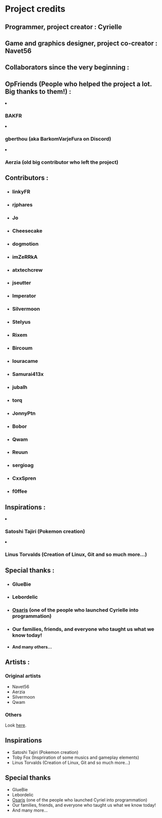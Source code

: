 # Project credits
## Programmer, project creator : Cyrielle
## Game and graphics designer, project co-creator : Navet56
## Collaborators since the very beginning : 

## OpFriends (People who helped the project a lot. Big thanks to them!) : 
<li><h3>BAKFR</h3></li>
<li><h3>gberthou (aka BarkomVarjeFura on Discord)</h3></li>
<li><h3>Aerzia (old big contributor who left the project)</h3></li>
</ul>

## Contributors : 
<ul>
<li><h3>linkyFR</h3></li>
<li><h3>rjphares</h3></li>
<li><h3>Jo</h3></li>
<li><h3>Cheesecake</h3></li>
<li><h3>dogmotion</h3></li>
<li><h3>imZeRRkA</h3></li>
<li><h3>atxtechcrew</h3></li>
<li><h3>jseutter</h3></li>
<li><h3>Imperator</h3></li>
<li><h3>Silvermoon</h3></li>
<li><h3>Stelyus</h3></li>
<li><h3>Rixem</h3></li>
<li><h3>Bircoum</h3></li>
<li><h3>louracame</h3></li>
<li><h3>Samurai413x</h3></li>
<li><h3>jubalh</h3></li>
<li><h3>torq</h3></li>
<li><h3>JonnyPtn</h3></li>
<li><h3>Bobor</h3></li>
<li><h3>Qwam</h3></li>
<li><h3>Reuun</h3></li>
<li><h3>sergioag</h3></li>
<li><h3>CxxSpren</h3></li>
<li><h3>f0ffee</h3></li>
</ul>

## Inspirations :
<li><h3>Satoshi Tajiri (Pokemon creation)</h3></li>
<li><h3>Linus Torvalds (Creation of Linux, Git and so much more...)</h3></li>
</ul>

## Special thanks : 
<ul>
<li><h3>GlueBie</h3></li>
<li><h3>Lebordelic</h3></li>
<li><h3><a href="http://osaris.net/">Osaris</a> (one of the people who launched Cyrielle into programmation)</h3></li>
<li><h3>Our families, friends, and everyone who taught us what we know today!</h3></li>
<li><h4>And many others...</h4></li>
</ul>

## Artists :

### Original artists

* Navet56
* Aerzia
* Silvermoon
* Qwam

### Others
Look [here](https://github.com/OpMonTeam/OpMon-Data/blob/master/Resources/README.md).

## Inspirations
* Satoshi Tajiri (Pokemon creation)
* Toby Fox (Inspriration of some musics and gameplay elements)
* Linus Torvalds (Creation of Linux, Git and so much more...)

## Special thanks
* GlueBie
* Lebordelic
* [Osaris](http://osaris.net) (one of the people who launched Cyriel into programmation)
* Our families, friends, and everyone who taught us what we know today!
* And many more...
